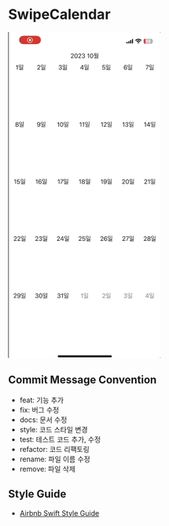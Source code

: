 # SwipeCalendar

![](resources/capture.gif)

## Commit Message Convention
* feat: 기능 추가
* fix: 버그 수정
* docs: 문서 수정
* style: 코드 스타일 변경
* test: 테스트 코드 추가, 수정
* refactor: 코드 리팩토링
* rename: 파일 이름 수정
* remove: 파일 삭제

## Style Guide
* [Airbnb Swift Style Guide](https://github.com/airbnb/swift)
